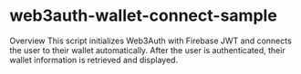 # web3auth-wallet-connect-sample

Overview
This script initializes Web3Auth with Firebase JWT and connects the user to their wallet automatically. After the user is authenticated, their wallet information is retrieved and displayed.
